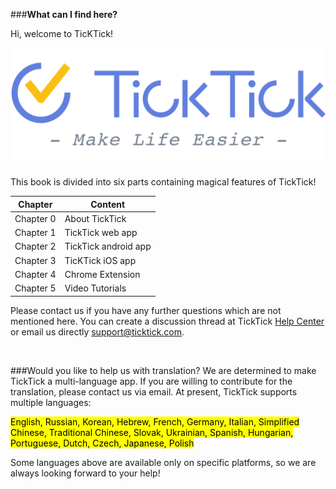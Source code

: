 

###**What can I find here?**


Hi, welcome to TicKTick!

![](support邮件签名配图新（上下两行）logo2.png)

This book is divided into six parts containing magical features of TickTick!

| Chapter | Content |
| -- | -- |
|Chapter 0| About TickTick |
|Chapter 1| TickTick web app |
|Chapter 2| TickTick android app |
|Chapter 3| TicKTick iOS app |
|Chapter 4| Chrome Extension |
|Chapter 5| Video Tutorials |


Please contact us if you have any further questions which are not mentioned here. You can create a discussion thread at TickTick [Help Center](https://help.ticktick.com/forum) or email us directly [support@ticktick.com](mailto:support@ticktick.com).

<br />

###Would you like to help us with translation?
We are determined to make TickTick a multi-language app. If you are willing to contribute for the translation, please contact us via email. At present, TickTick supports multiple languages:

<mark>English, Russian, Korean, Hebrew, French, Germany, Italian, Simplified Chinese, Traditional Chinese, Slovak, Ukrainian, Spanish, Hungarian, Portuguese, Dutch, Czech, Japanese, Polish </mark>

Some languages above are available only on specific platforms, so we are always looking forward to your help!











